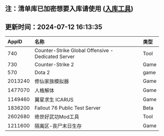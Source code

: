 ## 注：清单库已加密想要入库请使用 ([入库工具](https://github.com/BlankTMing/ManifestAutoUpdate/releases))

## 更新时间：2024-07-12 16:13:35
| AppID | 名称 | 类型  |
| :-------------------- | :----------------------------- | :----------- |
| 740 | Counter-Strike Global Offensive - Dedicated Server| Tool |
| 730 | Counter-Strike 2| Game |
| 570 | Dota 2| game |
| 2013240 | 修仙家族模拟器| Game |
| 1477070 | 人格解体| Game |
| 1149460 | 翼星求生 ICARUS| Game |
| 1836200 | Fallout 76 Public Test Server| Beta |
| 2602680 | 绝世好武功Mod工具| Tool |
| 1211600 | 隔离区-丧尸末日生存| Game |
